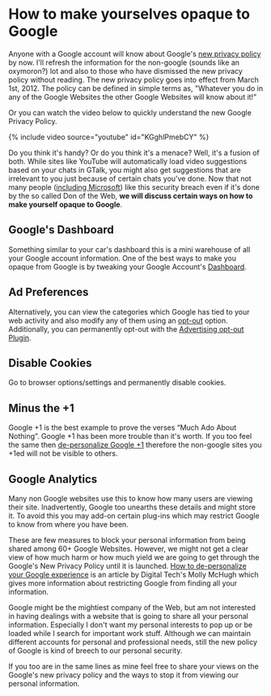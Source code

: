 # How to make yourselves opaque to Google

Anyone with a Google account will know about Google's <a href="http://googleblog.blogspot.in/2012/01/updating-our-privacy-policies-and-terms.html">new privacy policy</a> by now. I'll refresh the information for the non-google (sounds like an oxymoron?) lot and also to those who have dismissed the new privacy policy without reading. The new privacy policy goes into effect from March 1st, 2012. The policy can be defined in simple terms as, "Whatever you do in any of the Google Websites the other Google Websites will know about it!"

Or you can watch the video below to quickly understand the new Google Privacy Policy.

{% include video source="youtube" id="KGghlPmebCY" %}

Do you think it's handy? Or do you think it's a menace? Well, it's a fusion of both. While sites like YouTube will automatically load video suggestions based on your chats in GTalk, you might also get suggestions that are irrelevant to you just because of certain chats you've done. Now that not many people (<a href="http://www.washingtonpost.com/business/microsoft-slams-googles-new-policy-on-merging-user-data-with-full-page-ads/2012/02/01/gIQAgeFViQ_story.html">including Microsoft</a>) like this security breach even if it's done by the so called Don of the Web, <strong>we will discuss certain ways on how to make yourself opaque to Google</strong>.

## Google's Dashboard

Something similar to your car's dashboard this is a mini warehouse of all your Google account information. One of the best ways to make you opaque from Google is by tweaking your Google Account's <a href="https://www.google.com/dashboard/b/0/">Dashboard</a>.

## Ad Preferences

Alternatively, you can view the categories which Google has tied to your web activity and also modify any of them using an <a href="http://www.google.com/settings/ads/onweb/">opt-out</a> option. Additionally, you can permanently opt-out with the <a href="http://www.google.com/ads/preferences/plugin/">Advertising opt-out Plugin</a>.

## Disable Cookies

Go to browser options/settings and permanently disable cookies.

## Minus the +1

Google +1 is the best example to prove the verses &ldquo;Much Ado About Nothing&rdquo;. Google +1 has been more trouble than it's worth. If you too feel the same then <a href="http://plus.google.com/+1/personalization">de-personalize Google +1</a> therefore the non-google sites you +1ed will not be visible to others.

## Google Analytics

Many non Google websites use this to know how many users are viewing their site. Inadvertently, Google too unearths these details and might store it. To avoid this you may add-on certain plug-ins which may restrict Google to know from where you have been.

These are few measures to block your personal information from being shared among 60+ Google Websites. However, we might not get a clear view of how much harm or how much yield we are going to get through the Google's New Privacy Policy until it is launched. <a href="http://news.yahoo.com/personalize-google-experience-001535989.html">How to de-personalize your Google experience</a> is an article by Digital Tech's Molly McHugh which gives more information about restricting Google from finding all your information.

Google might be the mightiest company of the Web, but am not interested in having dealings with a website that is going to share all your personal information. Especially I don't want my personal interests to pop up or be loaded while I search for important work stuff. Although we can maintain different accounts for personal and professional needs, still the new policy of Google is kind of breech to our personal security.

If you too are in the same lines as mine feel free to share your views on the Google's new privacy policy and the ways to stop it from viewing our personal information.
